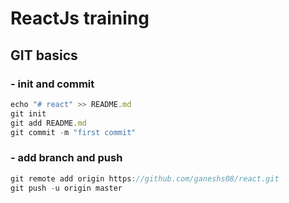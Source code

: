 # ReactJs training

## GIT basics

### - init and commit
```js
echo "# react" >> README.md
git init
git add README.md
git commit -m "first commit"
```

### - add branch and push
```js
git remote add origin https://github.com/ganeshs08/react.git
git push -u origin master
```

